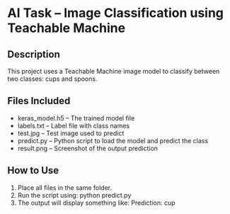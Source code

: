 # AI Task – Image Classification using Teachable Machine

## Description
This project uses a Teachable Machine image model to classify between two classes: cups and spoons.

## Files Included
- keras_model.h5 – The trained model file
- labels.txt – Label file with class names
- test.jpg – Test image used to predict
- predict.py – Python script to load the model and predict the class
- result.png – Screenshot of the output prediction

## How to Use
1. Place all files in the same folder.
2. Run the script using:
python predict.py
3. The output will display something like:
Prediction: cup